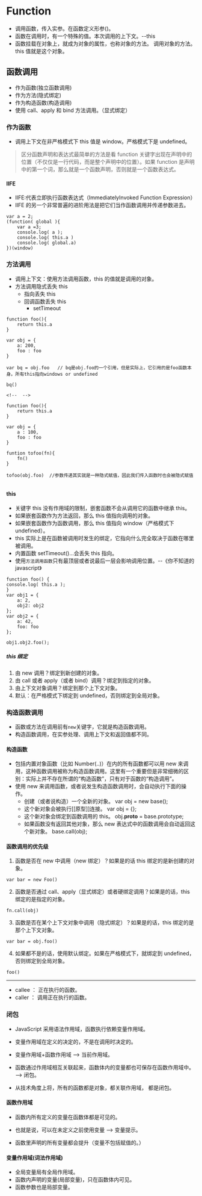 # Function

- 调用函数，传入实参。在函数定义形参()。
- 函数在调用时，有一个特殊的值。本次调用的上下文。--this
- 函数挂载在对象上，就成为对象的属性，也称对象的方法。 调用对象的方法。this 值就是这个对象。

## 函数调用

- 作为函数(独立函数调用)
- 作为方法(隐式绑定)
- 作为构造函数(构造调用)
- 使用 call、apply 和 bind 方法调用。（显式绑定）

### 作为函数

- 调用上下文在非严格模式下 this 值是 window。严格模式下是 undefined。

> 区分函数声明和表达式最简单的方法是看 function 关键字出现在声明中的位置（不仅仅是一行代码，而是整个声明中的位置）。如果 function 是声明中的第一个词，那么就是一个函数声明，否则就是一个函数表达式。

#### IIFE

- IIFE:代表立即执行函数表达式（ImmediatelyInvoked Function Expression）
- IIFE 的另一个非常普遍的进阶用法是把它们当作函数调用并传递参数进去。

```
var a = 2;
(function( global ){
    var a =3;
    console.log( a );
    console.log( this.a )
    console.log( global.a)
})(window)
```

### 方法调用

- 调用上下文：使用方法调用函数，this 的值就是调用的对象。
- 方法调用隐式丢失 this
  - 指向丢失 this
  - 回调函数丢失 this
    - setTimeout

```
function foo(){
    return this.a
}

var obj = {
    a: 200,
    foo : foo
}

var bq = obj.foo   // bq是obj.foo的一个引用，但是实际上，它引用的是foo函数本身。所有this指向windows or undefined

bq()

<!--  -->

function foo(){
    return this.a
}

var obj = {
    a : 100,
    foo : foo
}

funtion tofoo(fn){
    fn()
}

tofoo(obj.foo)  //参数传递其实就是一种隐式赋值，因此我们传入函数时也会被隐式赋值


```

#### this

- 关键字 this 没有作用域的限制，嵌套函数不会从调用它的函数中继承 this。
- 如果嵌套函数作为方法返回，那么 this 值指向调用的对象。
- 如果嵌套函数作为函数调用，那么 this 值指向 window（严格模式下 undefined）。
- this 实际上是在函数被调用时发生的绑定，它指向什么完全取决于函数在哪里被调用。
- 内置函数 setTimeout()...会丢失 this 指向。
- 使用`方法调用函数`只有最顶层或者说最后一层会影响调用位置。--《你不知道的 javascript》

```
function foo() {
console.log( this.a );
}
var obj1 = {
    a: 2,
    obj2: obj2
};
var obj2 = {
    a: 42,
    foo: foo
};

obj1.obj2.foo();
```

##### this 绑定

1. 由 new 调用？绑定到新创建的对象。
2. 由 call 或者 apply（或者 bind）调用？绑定到指定的对象。
3. 由上下文对象调用？绑定到那个上下文对象。
4. 默认：在严格模式下绑定到 undefined，否则绑定到全局对象。

### 构造函数调用

- 函数或方法在调用前有`new`关键字，它就是构造函数调用。
- 构造函数调用，在实参处理、调用上下文和返回值都不同。

#### 构造函数

- 包括内置对象函数（比如 Number(..)）在内的所有函数都可以用 new 来调用，这种函数调用被称为构造函数调用。这里有一个重要但是非常细微的区别：实际上并不存在所谓的“构造函数”，只有对于函数的“构造调用”。
- 使用 new 来调用函数，或者说发生构造函数调用时，会自动执行下面的操作。
  - 创建（或者说构造）一个全新的对象。 var obj = new base();
  - 这个新对象会被执行[[原型]]连接。 var obj = {};
  - 这个新对象会绑定到函数调用的 this。 obj.**proto** = base.prototype;
  - 如果函数没有返回其他对象，那么 new 表达式中的函数调用会自动返回这个新对象。 base.call(obj);

#### 函数调用的优先级

1. 函数是否在 new 中调用（new 绑定）？如果是的话 this 绑定的是新创建的对象。

```
var bar = new Foo()
```

2. 函数是否通过 call、apply（显式绑定）或者硬绑定调用？如果是的话，this 绑定的是指定的对象。

```
fn.call(obj)
```

3. 函数是否在某个上下文对象中调用（隐式绑定）？如果是的话，this 绑定的是那个上下文对象。

```
var bar = obj.foo()
```

4. 如果都不是的话，使用默认绑定。如果在严格模式下，就绑定到 undefined，否则绑定到全局对象。

```
foo()
```

---

- callee ： 正在执行的函数。
- caller ： 调用正在执行的函数。

### 闭包

- JavaScript 采用语法作用域，函数执行依赖变量作用域。
- 变量作用域在定义的决定的，不是在调用时决定的。
- 变量作用域+函数作用域 --> 当前作用域。
- 函数通过作用域相互关联起来，函数体内的变量都也可保存在函数作用域中。 --> 闭包。

- 从技术角度上将，所有的函数都是对象，都关联作用域， 都是闭包。

#### 函数作用域

- 函数内所有定义的变量在函数体都是可见的。
- 也就是说，可以在未定义之前使用变量 --> 变量提示。

- 函数里声明的所有变量都会提升（变量不包括赋值的。）

#### 变量作用域(词法作用域)

- 全局变量局有全局作用域。
- 函数内声明的变量(局部变量)，只在函数体内可见。
- 函数参数也是局部变量。
